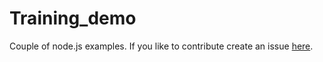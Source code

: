 # Training_demo
Couple of node.js examples.
If you like to contribute create an issue [here](https://github.com/mihaiep/Training_demo/issues).
